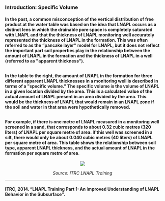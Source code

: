 <h3><b>Introduction: Specific Volume</b></h3>

<h4> In the past, a common misconception of the vertical distribution of free product at the water table was based on the idea that LNAPL occurs as a distinct lens in which the drainable pore space is completely saturated with LNAPL and that the thickness of LNAPL monitoring well accurately represented the thickness of LNAPL in the formation. This was often referred to as the “pancake layer” model for LNAPL, but it does not reflect the important part soil properties play in the relationship between the amount of LNAPL in the formation and the thickness of LNAPL in a well (referred to as "apparent thickness").<br><br>

In the table to the right, the amount of LNAPL in the formation for three different apparent LNAPL thicknesses in a monitoring well is described in terms of a "specific volume." The specific volume is the volume of LNAPL in a given location divided by the area. This is a calculated value of the actual amount of LNAPL present in an area divided by the area. This would be the thickness of LNAPL that would remain in an LNAPL zone if the soil and water in that area were hypothetically removed.<br><br>

For example, if there is one metre of LNAPL measured in a monitoring well screened in a sand, that corresponds to about 0.32 cubic metres (320 liters) of LNAPL per square metre of area. If this well was screened in a silt, there would only be about 0.040 cubic metres (40 liters) of LNAPL per square metre of area. This table shows the relationship between soil type, apparent LNAPL thickness, and the actual amount of LNAPL in the formation per square metre of area.</h4>

<p align="center">
<img src="./02_LNAPL-Volume/Tier-1/Picture1.png">
</p>
<p style="text-align: center;"> <i> Source:  ITRC LNAPL Training </i> </p>

<hr class="featurette-divider">

<h4>ITRC, 2014. “LNAPL Training Part 1: An Improved Understanding of LNAPL Behavior in the Subsurface".</h4>